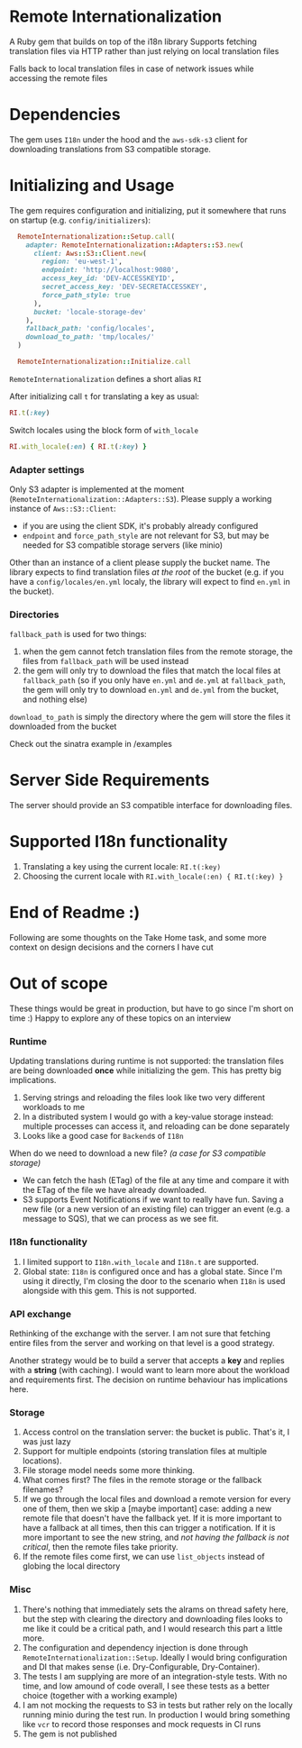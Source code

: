 # Remote Internationalization

A Ruby gem that builds on top of the i18n library
Supports fetching translation files via HTTP rather than just relying on local translation files

Falls back to local translation files in case of network issues while accessing the remote files 

# Dependencies

The gem uses `I18n` under the hood and the `aws-sdk-s3` client for downloading translations from S3 compatible storage.

# Initializing and Usage

The gem requires configuration and initializing, put it somewhere that runs on startup (e.g. `config/initializers`):

```ruby
  RemoteInternationalization::Setup.call(
    adapter: RemoteInternationalization::Adapters::S3.new(
      client: Aws::S3::Client.new(
        region: 'eu-west-1',
        endpoint: 'http://localhost:9080',
        access_key_id: 'DEV-ACCESSKEYID',
        secret_access_key: 'DEV-SECRETACCESSKEY',
        force_path_style: true
      ),
      bucket: 'locale-storage-dev'
    ),
    fallback_path: 'config/locales',
    download_to_path: 'tmp/locales/'
  )

  RemoteInternationalization::Initialize.call
```

`RemoteInternationalization` defines a short alias `RI`

After initializing call `t` for translating a key as usual:
```ruby
RI.t(:key)
```

Switch locales using the block form of `with_locale`
```ruby
RI.with_locale(:en) { RI.t(:key) }
```

### Adapter settings

Only S3 adapter is implemented at the moment (`RemoteInternationalization::Adapters::S3`). Please supply a working instance of `Aws::S3::Client`:
- if you are using the client SDK, it's probably already configured
- `endpoint` and `force_path_style` are not relevant for S3, but may be needed for S3 compatible storage servers (like minio)

Other than an instance of a client please supply the bucket name. The library expects to find translation files *at the root* of the bucket (e.g. if you have a `config/locales/en.yml` localy, the library will expect to find `en.yml` in the bucket).

### Directories

`fallback_path` is used for two things:
  1. when the gem cannot fetch translation files from the remote storage, the files from `fallback_path` will be used instead
  1. the gem will only try to download the files that match the local files at `fallback_path` (so if you only have `en.yml` and `de.yml` at `fallback_path`, the gem will only try to download `en.yml` and `de.yml` from the bucket, and nothing else)

`download_to_path` is simply the directory where the gem will store the files it downloaded from the bucket

Check out the sinatra example in /examples

# Server Side Requirements

The server should provide an S3 compatible interface for downloading files.

# Supported I18n functionality

1. Translating a key using the current locale: `RI.t(:key)`
1. Choosing the current locale with `RI.with_locale(:en) { RI.t(:key) }`

# End of Readme :) 

Following are some thoughts on the Take Home task, and some more context on design decisions and the corners I have cut

# Out of scope

These things would be great in production, but have to go since I'm short on time :)
Happy to explore any of these topics on an interview 

### Runtime

Updating translations during runtime is not supported: the translation files are being downloaded **once** while initializing the gem. This has pretty big implications.
  1. Serving strings and reloading the files look like two very different workloads to me
  1. In a distributed system I would go with a key-value storage instead: multiple processes can access it, and reloading can be done separately
  1. Looks like a good case for `Backend`s of `I18n`

When do we need to download a new file? *(a case for S3 compatible storage)*
- We can fetch the hash (ETag) of the file at any time and compare it with the ETag of the file we have already downloaded. 
- S3 supports Event Notifications if we want to really have fun. Saving a new file (or a new version of an existing file) can trigger an event (e.g. a message to SQS), that we can process as we see fit. 

### I18n functionality

1. I limited support to  `I18n.with_locale` and `I18n.t` are supported.
1. Global state: `I18n` is configured once and has a global state. Since I'm using it directly, I'm closing the door to the scenario when `I18n` is used alongside with this gem. This is not supported.

### API exchange

Rethinking of the exchange with the server. I am not sure that fetching entire files from the server and working on that level is a good strategy.

Another strategy would be to build a server that accepts a **key** and replies with a **string** (with caching). I would want to learn more about the workload and requirements first. The decision on runtime behaviour has implications here.

### Storage

1. Access control on the translation server: the bucket is public. That's it, I was just lazy
1. Support for multiple endpoints (storing translation files at multiple locations).
1. File storage model needs some more thinking.
  1. What comes first? The files in the remote storage or the fallback filenames?
  1. If we go through the local files and download a remote version for every one of them, then we skip a [maybe important] case: adding a new remote file that doesn't have the fallback yet. If it is more important to have a fallback at all times, then this can trigger a notification. If it is more important to see the new string, and *not having the fallback is not critical*, then the remote files take priority.
  1. If the remote files come first, we can use `list_objects` instead of globing the local directory

### Misc

1. There's nothing that immediately sets the alrams on thread safety here, but the step with clearing the directory and downloading files looks to me like it could be a critical path, and I would research this part a little more. 
1. The configuration and dependency injection is done through `RemoteInternationalization::Setup`. Ideally I would bring configuration and DI that makes sense (i.e. Dry-Configurable, Dry-Container).
1. The tests I am supplying are more of an integration-style tests. With no time, and low amound of code overall, I see these tests as a better choice (together with a working example)
1. I am not mocking the requests to S3 in tests but rather rely on the locally running minio during the test run. In production I would bring something like `vcr` to record those responses and mock requests in CI runs
1. The gem is not published
